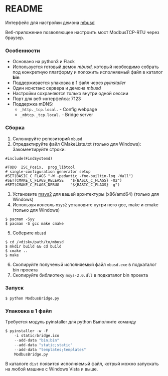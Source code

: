# README

Интерфейс для настройки демона [mbusd](https://github.com/3cky/mbusd)

Веб-приложение позволяющее настроить мост ModbusTCP-RTU через браузер.

### Особенности
* Основано на python3 и Flack
* Используется готовый демон _mbusd,_ который необходимо собрать под
конкретную платформу и положить исполняемый файл в каталог **bin**
* Поддерживается упаковка в 1 файл через _pyinstaller_
* Один иснстанс сервера и демона _mbusd_
* Настройки сохраняются только внутри одной сессии
* Порт для веб-интерфейса: 7123
* Поддержка mDNS:
    * `_http._tcp.local.` - Config webpage
    * `_mbtcp._tcp.local.` - Bridge server

### Сборка
1. Склонируйте репозиторий `mbusd`
2. Отредактируйте файл CMakeLists.txt (только для Windows):
    Закоментируйте строки:
```
#include(FindSystemd)

#TODO  ISC_Posix,  prog_libtool
# single-configuration generator setup
#SET(BASIC_C_FLAGS "-W -pedantic -fno-builtin-log -Wall")
#SET(CMAKE_C_FLAGS_RELEASE   "${BASIC_C_FLAGS} -O2")
#SET(CMAKE_C_FLAGS_DEBUG     "${BASIC_C_FLAGS} -g")
```

3. Установите [msys2](https://www.msys2.org/) для вашей архитектуры (x86/amd64) (только для Windows)
4. Используя консоль `msys2` установите нутри него gcc, make и cmake (только для Windows)
```
$ pacman -Syy
$ pacman -S gcc make cmake
```

5. Соберите `mbusd`
```
$ cd /<disk>/path/to/mbusd
$ mkdir build && cd build
$ cmake ..
$ make
```

6. Скопируйте полученый исполняемый файл `mbusd.exe` в подкаталог bin проекта
7. Скопируйте библиотеку `msys-2.0.dll` в подкаталог bin проекта


### Запуск
`$ python ModbusBridge.py`

### Упаковка в 1 файл
Требуется модуль pyinstaller для python
Выполните команду
```py
$ pyinstaller -w -F 
    -i static/bridge.ico
    --add-data "bin;bin" 
    --add-data "static;static" 
    --add-data "templates;templates" 
    ModbusBridge.py 
```
В каталоге `dist` появится исполняемый файл, котрый можно
запускать на любой машине с Windows Vista и выше.
